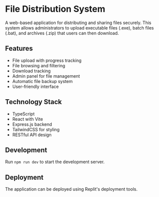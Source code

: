 
# File Distribution System

A web-based application for distributing and sharing files securely. This system allows administrators to upload executable files (.exe), batch files (.bat), and archives (.zip) that users can then download.

## Features

- File upload with progress tracking
- File browsing and filtering
- Download tracking
- Admin panel for file management
- Automatic file backup system
- User-friendly interface

## Technology Stack

- TypeScript
- React with Vite
- Express.js backend
- TailwindCSS for styling
- RESTful API design

## Development

Run `npm run dev` to start the development server.

## Deployment

The application can be deployed using Replit's deployment tools.
